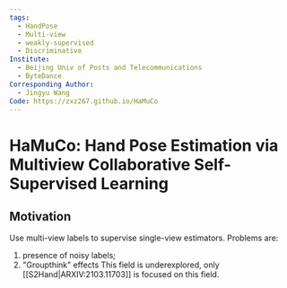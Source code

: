 ```yaml
---
tags:
  - HandPose
  - Multi-view
  - weakly-supervised
  - Discriminative
Institute:
  - Beijing Univ of Posts and Telecommunications
  - ByteDance
Corresponding Author:
  - Jingyu Wang
Code: https://zxz267.github.io/HaMuCo
---
```

# HaMuCo: Hand Pose Estimation via Multiview Collaborative Self-Supervised Learning
## Motivation
Use multi-view labels to supervise single-view estimators.
Problems are:
1. presence of noisy labels;
2. "Groupthink" effects
This field is underexplored, only [[S2Hand|ARXIV:2103.11703]] is focused on this field.